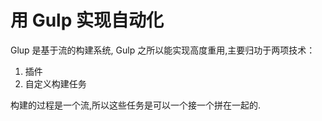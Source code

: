 # 用 Gulp 实现自动化

Glup 是基于流的构建系统, Gulp 之所以能实现高度重用,主要归功于两项技术：
1. 插件
2. 自定义构建任务

构建的过程是一个流,所以这些任务是可以一个接一个拼在一起的.


